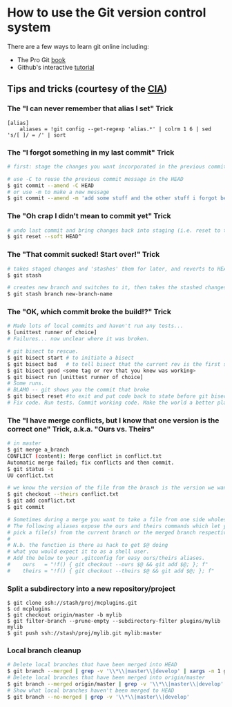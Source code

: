 # How to use the Git version control system

There are a few ways to learn git online including:

* The Pro Git [book](https://git-scm.com/book/en/v2)
* Github's interactive [tutorial](https://try.github.io/levels/1/challenges/1)

## Tips and tricks (courtesy of the [CIA](https://wikileaks.org/ciav7p1/cms/page_1179773.html))

### The "I can never remember that alias I set" Trick

```
[alias]
	aliases = !git config --get-regexp 'alias.*' | colrm 1 6 | sed 's/[ ]/ = /' | sort
```

### The "I forgot something in my last commit" Trick
```bash
# first: stage the changes you want incorporated in the previous commit

# use -C to reuse the previous commit message in the HEAD
$ git commit --amend -C HEAD
# or use -m to make a new message
$ git commit --amend -m 'add some stuff and the other stuff i forgot before'
```

### The "Oh crap I didn't mean to commit yet" Trick

```bash
# undo last commit and bring changes back into staging (i.e. reset to the commit one before HEAD)
$ git reset --soft HEAD^
```

### The "That commit sucked!  Start over!" Trick

```bash
# takes staged changes and 'stashes' them for later, and reverts to HEAD.
$ git stash

# creates new branch and switches to it, then takes the stashed changes and stages them in the new branch.   fancy!
$ git stash branch new-branch-name
```

### The "OK, which commit broke the build!?" Trick

```bash
# Made lots of local commits and haven't run any tests...
$ [unittest runner of choice]
# Failures... now unclear where it was broken.

# git bisect to rescue.
$ git bisect start # to initiate a bisect
$ git bisect bad   # to tell bisect that the current rev is the first spot you know was broken.
$ git bisect good <some tag or rev that you knew was working>
$ git bisect run [unittest runner of choice]
# Some runs.
# BLAMO -- git shows you the commit that broke
$ git bisect reset #to exit and put code back to state before git bisect start
# Fix code. Run tests. Commit working code. Make the world a better place.
```

### The "I have merge conflicts, but I know that one version is the correct one" Trick, a.k.a. "Ours vs. Theirs"

```bash
# in master
$ git merge a_branch
CONFLICT (content): Merge conflict in conflict.txt
Automatic merge failed; fix conflicts and then commit.
$ git status -s
UU conflict.txt

# we know the version of the file from the branch is the version we want.
$ git checkout --theirs conflict.txt
$ git add conflict.txt
$ git commit

# Sometimes during a merge you want to take a file from one side wholesale.
# The following aliases expose the ours and theirs commands which let you
# pick a file(s) from the current branch or the merged branch respectively.
#
# N.b. the function is there as hack to get $@ doing
# what you would expect it to as a shell user.
# Add the below to your .gitconfig for easy ours/theirs aliases.
#    ours   = "!f() { git checkout --ours $@ && git add $@; }; f"
#    theirs = "!f() { git checkout --theirs $@ && git add $@; }; f"
```

### Split a subdirectory into a new repository/project

```
$ git clone ssh://stash/proj/mcplugins.git
$ cd mcplugins
$ git checkout origin/master -b mylib
$ git filter-branch --prune-empty --subdirectory-filter plugins/mylib mylib
$ git push ssh://stash/proj/mylib.git mylib:master
```

### Local branch cleanup

```bash
# Delete local branches that have been merged into HEAD
$ git branch --merged | grep -v '\\*\\|master\\|develop' | xargs -n 1 git branch -d
# Delete local branches that have been merged into origin/master
$ git branch --merged origin/master | grep -v '\\*\\|master\\|develop' | xargs -n 1 git branch -d
# Show what local branches haven't been merged to HEAD
$ git branch --no-merged | grep -v '\\*\\|master\\|develop'
```
